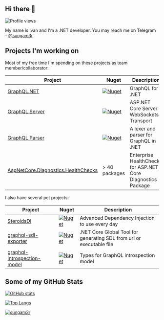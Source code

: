 ## Hi there 👋

![Profile views](https://gpvc.arturio.dev/sungam3r)

My name is Ivan and I'm a .NET developer. You may reach me on Telegram - [@sungam3r](https://t.me/sungam3r).

## Projects I'm working on

Most of my free time I'm spending on these projects as team member/collaborator:

| Project | Nuget | Description |
|---|--|--|
| [GraphQL.NET](https://github.com/graphql-dotnet/graphql-dotnet) | [![Nuget](https://img.shields.io/nuget/dt/GraphQL)](https://www.nuget.org/packages/GraphQL) | GraphQL for .NET |
| [GraphQL Server](https://github.com/graphql-dotnet/server) | [![Nuget](https://img.shields.io/nuget/dt/GraphQL.Server.Core)](https://www.nuget.org/packages/GraphQL.Server.Core) | ASP.NET Core Server + WebSockets Transport |
| [GraphQL Parser](https://github.com/graphql-dotnet/parser) | [![Nuget](https://img.shields.io/nuget/dt/GraphQL-Parser)](https://www.nuget.org/packages/GraphQL-Parser) | A lexer and parser for GraphQL in .NET |
| [AspNetCore.Diagnostics.HealthChecks](https://github.com/Xabaril/AspNetCore.Diagnostics.HealthChecks) | > 40 packages | Enterprise HealthChecks for ASP.NET Core Diagnostics Package |

I also have several pet projects:

| Project | Nuget | Description |
|---|----|----|
| [SteroidsDI](https://github.com/sungam3r/SteroidsDI) | [![Nuget](https://img.shields.io/nuget/dt/SteroidsDI.Core)](https://www.nuget.org/packages/SteroidsDI.Core) | Advanced Dependency Injection to use every day |
| [graphql-sdl-exporter](https://github.com/sungam3r/graphql-sdl-exporter) | [![Nuget](https://img.shields.io/nuget/dt/dotnet-sdlexport)](https://www.nuget.org/packages/dotnet-sdlexport) | .NET Core Global Tool for generating SDL from url or executable file |
| [graphql-introspection-model](https://github.com/sungam3r/graphql-introspection-model) | [![Nuget](https://img.shields.io/nuget/dt/GraphQL.IntrospectionModel)](https://www.nuget.org/packages/GraphQL.IntrospectionModel) | Types for GraphQL introspection model |

## Some of my GitHub Stats

[![GitHub stats](https://github-readme-stats.vercel.app/api?username=sungam3r&show_icons=true)](https://github.com/sungam3r/github-readme-stats)

[![Top Langs](https://github-readme-stats.vercel.app/api/top-langs/?username=sungam3r)](https://github.com/sungam3r/github-readme-stats)

<p align="left"> <a href="https://github.com/ryo-ma/github-profile-trophy"><img src="https://github-profile-trophy.vercel.app/?username=sungam3r" alt="sungam3r" /></a> </p>

<!--
**sungam3r/sungam3r** is a ✨ _special_ ✨ repository because its `README.md` (this file) appears on your GitHub profile.

NOTE: https://github.com/anuraghazra/github-readme-stats

Here are some ideas to get you started:

- 🔭 I’m currently working on ...
- 🌱 I’m currently learning ...
- 👯 I’m looking to collaborate on ...
- 🤔 I’m looking for help with ...
- 💬 Ask me about ...
- 📫 How to reach me: ...
- 😄 Pronouns: ...
- ⚡ Fun fact: ...
-->
